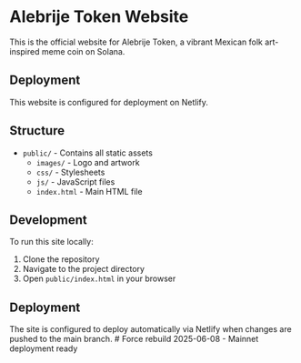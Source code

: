 # Alebrije Token Website

This is the official website for Alebrije Token, a vibrant Mexican folk art-inspired meme coin on Solana.

## Deployment

This website is configured for deployment on Netlify.

## Structure

- `public/` - Contains all static assets
  - `images/` - Logo and artwork
  - `css/` - Stylesheets
  - `js/` - JavaScript files
  - `index.html` - Main HTML file

## Development

To run this site locally:

1. Clone the repository
2. Navigate to the project directory
3. Open `public/index.html` in your browser

## Deployment

The site is configured to deploy automatically via Netlify when changes are pushed to the main branch. # Force rebuild 2025-06-08 - Mainnet deployment ready
